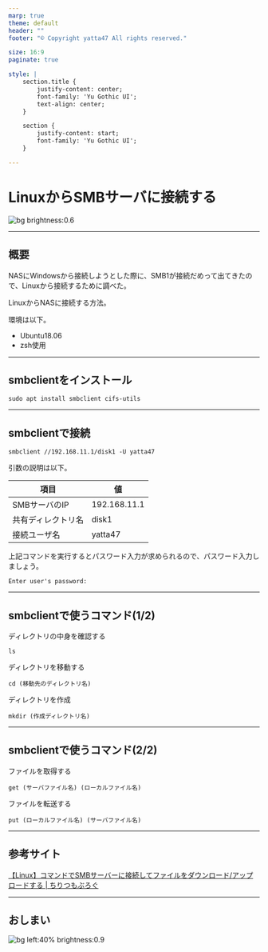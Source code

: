 ```yaml
---
marp: true
theme: default
header: ""
footer: "© Copyright yatta47 All rights reserved."

size: 16:9
paginate: true

style: |
    section.title {
        justify-content: center;
        font-family: 'Yu Gothic UI';
        text-align: center;
    }

    section {
        justify-content: start;
        font-family: 'Yu Gothic UI';
    }

---
```

<!-- _class: title -->

# LinuxからSMBサーバに接続する

<!--
_color: white
_footer: 'Photo by Clyde RS on Unsplash'
-->
![bg brightness:0.6](https://images.unsplash.com/photo-1514454529242-9e4677563e7b?ixlib=rb-1.2.1&ixid=MnwxMjA3fDB8MHxwaG90by1wYWdlfHx8fGVufDB8fHx8&auto=format&fit=crop&w=750&q=80)

---

## 概要

NASにWindowsから接続しようとした際に、SMB1が接続だめって出てきたので、Linuxから接続するために調べた。

LinuxからNASに接続する方法。

環境は以下。

- Ubuntu18.06
- zsh使用

---

## smbclientをインストール

```command
sudo apt install smbclient cifs-utils
```

---

## smbclientで接続

```command
smbclient //192.168.11.1/disk1 -U yatta47
```

引数の説明は以下。

| 項目               | 値           |
| ------------------ | ------------ |
| SMBサーバのIP      | 192.168.11.1 |
| 共有ディレクトリ名 | disk1        |
| 接続ユーザ名       | yatta47      |

上記コマンドを実行するとパスワード入力が求められるので、パスワード入力しましょう。

```prompt
Enter user's password:
```

---

## smbclientで使うコマンド(1/2)

ディレクトリの中身を確認する

```command
ls
```

ディレクトリを移動する

```command
cd (移動先のディレクトリ名)
```

ディレクトリを作成

```command
mkdir (作成ディレクトリ名)
```

---

## smbclientで使うコマンド(2/2)

ファイルを取得する

```command
get (サーバファイル名) (ローカルファイル名)
```

ファイルを転送する

```command
put (ローカルファイル名) (サーバファイル名)
```

---

## 参考サイト

[【Linux】コマンドでSMBサーバーに接続してファイルをダウンロード/アップロードする | ちりつもぶろぐ](https://chiritsumo-blog.com/linux-smbclient/)

---

## おしまい

<!--
_footer: 'Photo by Taylor Van Riper on Unsplash'
-->
![bg left:40% brightness:0.9](https://images.unsplash.com/photo-1513002749550-c59d786b8e6c?ixid=MnwxMjA3fDB8MHxwaG90by1wYWdlfHx8fGVufDB8fHx8&ixlib=rb-1.2.1&auto=format&fit=crop&w=750&q=80)
